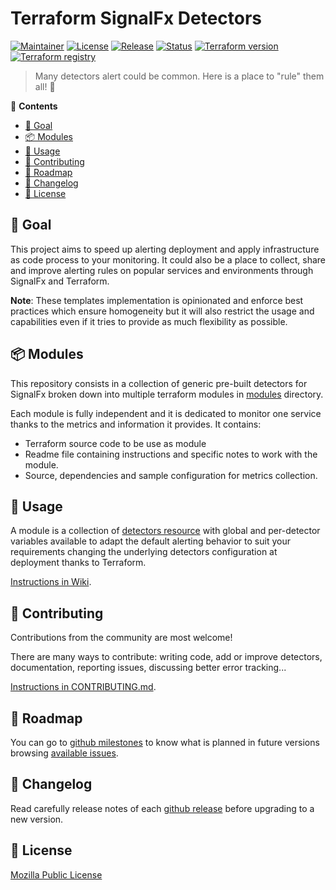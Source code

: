 # Terraform SignalFx Detectors
[![Maintainer](https://img.shields.io/badge/maintained%20by-claranet-red?style=flat-square)](https://www.claranet.fr/)
[![License](https://img.shields.io/github/license/claranet/terraform-signalfx-detectors?style=flat-square)](LICENSE)
[![Release](https://img.shields.io/github/v/release/claranet/terraform-signalfx-detectors?style=flat-square)](https://github.com/claranet/terraform-signalfx-detectors/releases)
[![Status](https://img.shields.io/github/workflow/status/claranet/terraform-signalfx-detectors/Detectors?style=flat-square&label=tests)](https://github.com/claranet/terraform-signalfx-detectors/actions?query=workflow%3ADetectors)
[![Terraform version](https://img.shields.io/badge/terraform-%3E%3D0.12.26-623CE4.svg?style=flat-square&logo=terraform)](https://github.com/hashicorp/terraform)
[![Terraform registry](https://img.shields.io/badge/terraform-registry-623CE4.svg?style=flat-square&logo=terraform)](https://registry.terraform.io/modules/claranet/detectors/signalfx)

> Many detectors alert could be common. Here is a place to "rule" them all! 🤘

<!-- START doctoc generated TOC please keep comment here to allow auto update -->
<!-- DON'T EDIT THIS SECTION, INSTEAD RE-RUN doctoc TO UPDATE -->
:link: **Contents**

- [🥅 Goal](#-goal)
- [📦 Modules](#-modules)
- [🚀 Usage](#-usage)
- [🤝 Contributing](#-contributing)
- [🚧 Roadmap](#-roadmap)
- [🚨 Changelog](#-changelog)
- [📝 License](#-license)

<!-- END doctoc generated TOC please keep comment here to allow auto update -->

## 🥅 Goal

This project aims to speed up alerting deployment and apply infrastructure as code 
process to your monitoring. It could also be a place to collect, share and improve 
alerting rules on popular services and environments through SignalFx and Terraform.

__Note__: These templates implementation is opinionated and enforce best practices 
which ensure homogeneity but it will also restrict the usage and capabilities even 
if it tries to provide as much flexibility as possible.

## 📦 Modules

This repository consists in a collection of generic pre-built detectors for SignalFx 
broken down into multiple terraform modules in [modules](./modules/README.md) directory.

Each module is fully independent and it is dedicated to monitor one service 
thanks to the metrics and information it provides. It contains:

- Terraform source code to be use as module
- Readme file containing instructions and specific notes to work with the module.
- Source, dependencies and sample configuration for metrics collection.

## 🚀 Usage

A module is a collection of [detectors 
resource](https://registry.terraform.io/providers/splunk-terraform/signalfx/latest/docs/resources/detector) 
with global and per-detector variables available to adapt the default alerting 
behavior to suit your requirements changing the underlying detectors configuration 
at deployment thanks to Terraform.

[Instructions in Wiki](https://github.com/claranet/terraform-signalfx-detectors/wiki).

## 🤝 Contributing

Contributions from the community are most welcome!

There are many ways to contribute: writing code, add or improve detectors, 
documentation, reporting issues, discussing better error tracking...

[Instructions in CONTRIBUTING.md](CONTRIBUTING.md).

## 🚧 Roadmap

You can go to [github 
milestones](https://github.com/claranet/terraform-signalfx-detectors/milestones) 
to know what is planned in future versions browsing [available 
issues](https://github.com/claranet/terraform-signalfx-detectors/issues).

## 🚨 Changelog

Read carefully release notes of each [github 
release](https://github.com/claranet/terraform-signalfx-detectors/releases) 
before upgrading to a new version.

## 📝 License

[Mozilla Public License](https://www.mozilla.org/en-US/MPL/)
